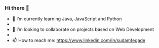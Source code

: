### Hi there 👋

- 🌱  I’m currently learning Java, JavaScript and Python
- 
- 👯 I’m looking to collaborate on projects based on Web Development
- 
- 📫 How to reach me: https://www.linkedin.com/in/sudamfegade
